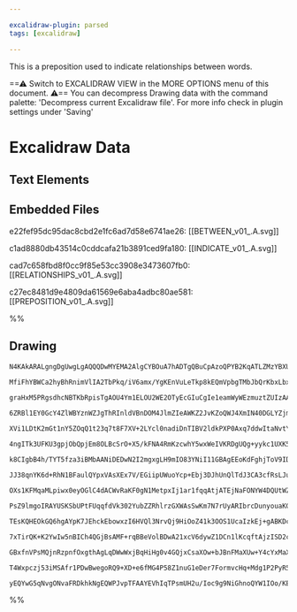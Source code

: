 ```yaml
---

excalidraw-plugin: parsed
tags: [excalidraw]

---
```



This is a preposition used to indicate relationships between words.





==⚠  Switch to EXCALIDRAW VIEW in the MORE OPTIONS menu of this document. ⚠== You can decompress Drawing data with the command palette: 'Decompress current Excalidraw file'. For more info check in plugin settings under 'Saving'


# Excalidraw Data

## Text Elements
## Embedded Files
e22fef95dc95dac8cbd2e1fc6ad7d58e6741ae26: [[BETWEEN_v01_.A.svg]]

c1ad8880db43514c0cddcafa21b3891ced9fa180: [[INDICATE_v01_.A.svg]]

cad7c658fbd8f0cc9f85e53cc3908e3473607fb0: [[RELATIONSHIPS_v01_.A.svg]]

c27ec8481d9e4809da61569e6aba4adbc80ae581: [[PREPOSITION_v01_.A.svg]]

%%
## Drawing
```compressed-json
N4KAkARALgngDgUwgLgAQQQDwMYEMA2AlgCYBOuA7hADTgQBuCpAzoQPYB2KqATLZMzYBXUtiRoIACyhQ4zZAHoFAc0JRJQgEYA6bGwC2CgF7N6hbEcK4OCtptbErHALRY8RMpWdx8Q1TdIEfARcZgRmBShcZQUebQBGeO0ABho6IIR9BA4oZm4AbXAwUDBSiBJuCABxACEqgGViAE0YAGs00shYRErCfWikfjLMbmcAZgAWAHZtCfjkgA4J5IBO

MfiFhYBWCa2hyBhRnimVlIA2TbPkq/iV6amx/YgKEnVuLeTkp8kEQmVpbgTMbJbQrKbxLbxHjJLY8LZreJPazKYLcL5FARQUhsVoIADCbHwbFIlSx1mYcFwgRyHTKmlw2FaymxQg4xAJRJJEjJHApVOyUFpkAAZoR8Ph6rBURJJAyNIEhRBmFicQgAOqvSTcREYpUq3GSmDS9CCDyKln/DjhPJoHWdCBsSnYNSHW2fJ4stlW5g21AcITip5hBDEb

graHxM5PRgsdhcNBTKbRpisTgAOU4Ym1ELOU2WE2OTyEcGIuCgIe1eamWyWEzmuztZUIzAAIhly6G0MKCGEnszhHAAJLEX35AC6T00wjZAFFglkcqOJ7qiBx2mh/YGV2xGRWuz2EE9RcFh5VsMcENglgt4sQVggJgtVqWzjn72dcPSJrhiJor8lcAQGt4kVZh3HEVBCk6MBG1KeIMWXe1CDZLBKgALSoIoAF8hhKJtO3QM4zA4PEalITRFW6CDyn

6ZRBl1EY0GcY4ZlWBYznWZJgThRInldVBnDOM4JlmZIeAWKZ2JvKZoQWJ4XmIN40DGLYZjmY46zuSN5iTXUfj+AFlJhWZH0fa5rihBZHl1ZFjXRe1lWxXEOWJUlyF5SlqUFScGSZT12UJVzuXcvkvMVY8JSlajZWweV6Ic/V1U1bUg0Sw1jSVQkKg9YRLWtFLdUdBkXW1d1dX871fU3fAgwQPdUGk6z7RjVN41QKE+F1Fq4wzDgs1tatE3BMYVj2

XVi1LDtK2mGt1nY5ZOqQ1t23q7t8F7XV+2LYcl0nadiDnTIBV2ldkPXP0Axq7ddwItaNvtY8EFPCQ8GIKZsDOGthU0YgFmFZJsGwFZhW2ICxkBkbFgQSYHiuKZvtSINwIKDEYP2GCEKeZDiFQiQ0JGI9yCyZ6Lq3BKyyEX0IEQNlkOURVsGxOBuGq7DcN1CoJFaAANZgAEEjAAVQACRnSj4GovoBkVRiBMhBYUjGSSRpOFZtmuPjRiBLZzjVvMVg

4ngITk3UFKU3gpjObQpjEm8OLBcSrO+X5/kFNA4RmKzcwhY5wxWeIVKRDgUQg+yykc1UXK5dAeVCgVFXpRktrZKO3PJTz46PMVIqNaK5REeLw8SjVFK1W1UqchB0uo01svK3LJEqgr7SK51YFKsPIAq/KN0u2r6smEaJmTWNOG4J2upTHrMwgxMLjzdjYIgCay3q+Iq1miFkmrRam2W4Ipv3dbD02lkhxHApELpfbDoXXJL6eVdzuqx+d1xW6Dyz

k8CIgbB4h/TYT5fza3iBMbAANiDEDwN2I2mgxgLH9mIO83YNiI11GBAgEEoKdFghjToV9IDY1xugNChxCa4GJgRF+6CohQEppUGmjhg4MyZizS6bMih4UIT/ZgCwABSABHCgNQVi4HFj0CQUs6Iy24Mca2Sxcze2EjWYSJt7T8WcHMJI8DEgjUSFcM4/t5LJWUvA7Qhi7hrBkmrEaaiyj6VdtqM4cRbjqSVqpUaoDh42WDnZCukdArR2gCFDONIf

JJ38qnYK6d+RhN1BFaulQYpxVAsXEx7V/EGiipUWuoYcp+Ebj3DJhUnQlTdJ3CA3cfRsLJuHOqBEbbLCjJPUebUoRjWalPdMM9ZGgKEhJDYS8V6H3ahvKykYuI8CanvNsB9Vqf1PgOHaD9dRTlZAdecx0Vn2ifjUq6Oy37zOPl/J6P8EA8B4MKBAwpRpQNuQyBY2Afo8AQPEYUH0fxTGIDWBAuY5iAR4GcUCyM0DYLgujeC+CsYoVlhANCRhwpE1

OXs1KFMqaMLpiwx0eyOGlC4dACWvRaKF0gN1MetpxIj1ar1fqqAtjATEjNaFONYW4DQUtWZCARlYiECfJCP8eCkEIMLYQWwmjhWzokmU+cFSZKSqXZuRdK5SpNFlPJ9cClN3LiU4q7dylBxDmiJ4stxiPm0EbT6StEgSThBrXUGjxJJCuGrf2tiCx2oSpXKJMcQmxO8qs3yycAqcjTh5P1iozZlzpWVe0DjDKoCBCJC4HEJjJsmMm5pDl6nvAQYm

PsZ9lmgoIRAYUSKSbUPtFUqqfdVk302YubZZRhlrzGXWAsSwKm7N7rUyARIbrcDunyouaKGHZCYfTE5JMIDEAAmrR530pi4DOJoaE9xsDTE0P9S2kZwHgh2MKYgExLzqociCyCqNcGQtKMWxm2Lu34GwuARCEBcBwDgJKVe3A8LQB+FkSoRBHFDAYIQBAwjA2RMCZUAAxJ8WD7LIDYBEF5Qc5Z9CSi9ZBiQUGZzxBwzh2kv8kMChQ5kGo4H9reuC

TEsKQHEOkGQ6hgAYpK7JEhckEbowxzI6HVQl3NrvQj9HiOoZ41k3OOS1UcaIzkEj+gABKDctXFLKJx4TmQADypS9XtRjQh6TUBZOMc4FARjFCxT8UbIJrj+gjM5HqIQIwEFoS0f07JgAKlgKAfMANtQgMEYU/qVOuZE1EUgXn6NsAoD8H8KKihWbU/oGcbI+YRaiyEH+VJsRUBc0JmTqGUtZbc4SiQ/kCNgWxOKbm48azaHgU+T6WwrgTBWB6gQt

7xTirQK+K2YwIw5nBICh4QGjBsAMF+rqBBeVolBDwA21xcV6dywZ1DCn1lKcqftAjzISD2cc7IsOEBtvEElAgZmaAOmQCOwAWTYDjJLn5ggf2OXFo73r8U1EJD/Ugyh6QAAp4HUFQADoHclUAgi2AASkVHJhAygAxUkqN9v7gLAco94FGMH2hIcQAW7/QJAAFTBMgIL4oyHfUTWDUYQCg4x2ndOhSQCgzURjeItikQZ9TvmCw+aMZqEC9G1OWxbD

GBxfnVPsMQjnRzpnfOxgthAgLqDWwWxjBqHiHg0v4GQjxCsaXOw+bJBnFMaXUw+Y4cYxMaXT5GNTBVyb5Xj4FjS5qDzwFNRpe05a7cD3MJGOApx1C3UZOBRkYiZt0FVPY6hMC/aKDcIeA1HWNLwx4ITjS75i2GEMJnevlGvBsoUGHYTBqJbxXIvkgth59L5IfMeCkTGNL24CweAthbNL5YQuZx83b1MGcLYaju7L7zxjjXpcrDNwHMX0FqeMb5jU

T4Wxpczj53iMSAfr1PDwBwegoRQ9+XD+e6fMG4P58Z1nuG1eDer7FormvcHq+Mdg1P2PyR5/AkY9X4EnwP+34X1CavnwOGTut+6wfM8QeIn+tw/+t+9Y28jecwq+DeiuPAcwM4nwjeLWaBqQCEuOqmdmiUmmUAcY1atSJaSKMOKEQqzCaApOHAD29UPKQ6CGRAZ2qAjBTwdBf6aA7BhUQgUAq4EEjBuOdgAAVpeLkPUHQXADdndnQZoI9gOgsmUA

yEQYwG5qNvgONvaFRDkhkNgEQWPJvpTFAAYEVhIqTPsmUH2u/Ioc9g9NiGhnoQYW1IOo/KEF5voYQGoRoTiqUFhOADhHQI9L6MAP4VhEAA==
```
%%